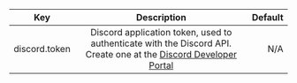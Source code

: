 | Key           |                                                                              Description                                                                              | Default |
|---------------|:---------------------------------------------------------------------------------------------------------------------------------------------------------------------:|--------:|
| discord.token | Discord application token, used to authenticate with the Discord API. <br/> Create one at the [Discord Developer Portal](https://discord.com/developers/applications) |     N/A |
